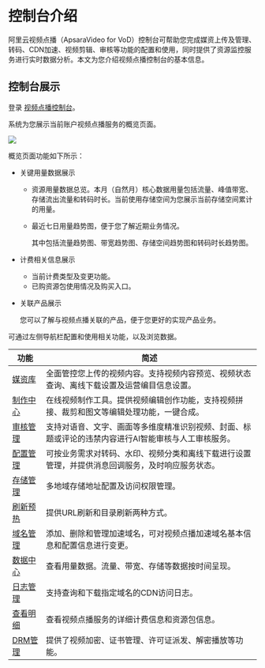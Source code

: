 # 控制台介绍

阿里云视频点播（ApsaraVideo for VoD）控制台可帮助您完成媒资上传及管理、转码、CDN加速、视频剪辑、审核等功能的配置和使用，同时提供了资源监控服务进行实时数据分析。本文为您介绍视频点播控制台的基本信息。

## 控制台展示

登录 [视频点播控制台](https://vod.console.aliyun.com/)。

系统为您展示当前账户视频点播服务的概览页面。

![](https://static-aliyun-doc.oss-accelerate.aliyuncs.com/assets/img/zh-CN/8447652061/p172436.png)

概览页面功能如下所示：

-   关键用量数据展示
    -   资源用量数据总览。本月（自然月）核心数据用量包括流量、峰值带宽、存储流出流量和转码时长。当前使用存储空间为您展示当前存储空间累计的用量。
    -   最近七日用量趋势图，便于您了解近期业务情况。

        其中包括流量趋势图、带宽趋势图、存储空间趋势图和转码时长趋势图。

-   计费相关信息展示
    -   当前计费类型及变更功能。
    -   已购资源包使用情况及购买入口。
-   关联产品展示

    您可以了解与视频点播关联的产品，便于您更好的实现产品业务。


可通过左侧导航栏配置和使用相关功能，以及浏览数据。

|功能|简述|
|--|--|
|[媒资库](/cn.zh-CN/控制台指南/媒资库/媒资管理.md)|全面管控您上传的视频内容。支持视频内容预览、视频状态查询、离线下载设置及运营编目信息设置。|
|[制作中心](/cn.zh-CN/控制台指南/制作中心/制作中心.md)|在线视频制作工具。提供视频编辑创作功能，支持视频拼接、裁剪和图文等编辑处理功能，一键合成。|
|[审核管理](/cn.zh-CN/控制台指南/审核管理/审核列表.md)|支持对语音、文字、画面等多维度精准识别视频、封面、标题或评论的违禁内容进行AI智能审核与人工审核服务。|
|[配置管理](/cn.zh-CN/控制台指南/配置管理/转码设置.md)|可按业务需求对转码、水印、视频分类和离线下载进行设置管理，并提供消息回调服务，及时响应服务状态。|
|[存储管理](/cn.zh-CN/控制台指南/配置管理/存储管理.md)|多地域存储地址配置及访问权限管理。|
|[刷新预热](/cn.zh-CN/控制台指南/域名管理/刷新预热.md)|提供URL刷新和目录刷新两种方式。|
|[域名管理](/cn.zh-CN/控制台指南/域名管理/域名准入标准.md)|添加、删除和管理加速域名，可对视频点播加速域名基本信息和配置信息进行变更。|
|[数据中心](/cn.zh-CN/控制台指南/数据中心/数据监控.md)|查看用量数据。流量、带宽、存储等数据按时间呈现。|
|[日志管理](/cn.zh-CN/控制台指南/数据中心/日志管理/日志下载.md)|支持查询和下载指定域名的CDN访问日志。|
|[查看明细](/cn.zh-CN/控制台指南/查看明细/查看账单明细.md)|查看视频点播服务的详细计费信息和资源包信息。|
|[DRM管理](/cn.zh-CN/控制台指南/DRM管理/产品介绍.md)|提供了视频加密、证书管理、许可证派发、解密播放等功能。|

